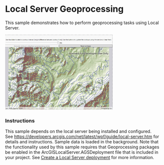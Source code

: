 # Local Server Geoprocessing

This sample demonstrates how to perform geoprocessing tasks using Local Server.

<img src="LocalServerGeoprocessing.jpg" width="350"/>

### Instructions

This sample depends on the local server being installed and configured. See https://developers.arcgis.com/net/latest/wpf/guide/local-server.htm for details and instructions.
Sample data is loaded in the background.
Note that the functionality used by this sample requires that Geoprocessing packages be enabled in the ArcGISLocalServer.AGSDeployment file that is included in your project. See [Create a Local Server deployment](https://developers.arcgis.com/net/latest/wpf/guide/create-a-local-server-deployment.htm) for more information.